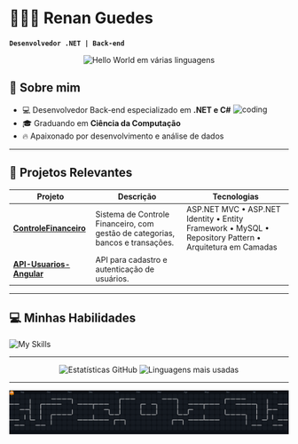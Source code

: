 # 👨🏽‍💻 Renan Guedes

**`Desenvolvedor .NET | Back-end`**

<p align="center">
  <img src="https://user-images.githubusercontent.com/74038190/226190894-18e959ba-d458-4a94-ac44-790190f2a947.gif" width="60%" alt="Hello World em várias linguagens" />
</p>

## 🧠 Sobre mim

<img align="right" alt="coding" src="https://user-images.githubusercontent.com/74038190/212749168-86d6c7ab-98da-409b-998f-c5b74721badd.gif" width="100"/>

- 💻 Desenvolvedor Back-end especializado em **.NET e C#**  
- 🎓 Graduando em **Ciência da Computação**  
- 🔥 Apaixonado por desenvolvimento e análise de dados

---

## 🚀 Projetos Relevantes

| Projeto | Descrição | Tecnologias |
|---------|-----------|-------------|
| **[ControleFinanceiro](https://github.com/Renan-Guedes/ControleFinanceiro)** | Sistema de Controle Financeiro, com gestão de categorias, bancos e transações. | ASP.NET MVC • ASP.NET Identity • Entity Framework • MySQL • Repository Pattern • Arquitetura em Camadas |
| **[API-Usuarios-Angular](https://github.com/Renan-Guedes/API-Usuarios-Angular)** | API para cadastro e autenticação de usuários. |  |

---

## 💻 Minhas Habilidades

![My Skills](https://go-skill-icons.vercel.app/api/icons?i=cs,dotnet,js,sqlserver,mysql,git,github,azure,pbi,excel,html,css,bootstrap,wordpress&titles=true)

---

<div align="center">
  <img src="https://github-readme-stats.vercel.app/api?username=Renan-Guedes&show_icons=true&include_all_commits=true&count_private=true&theme=merko&rank_icon=github&border_radius=10" height="150" alt="Estatísticas GitHub" />
  <img src="https://github-readme-stats.vercel.app/api/top-langs?username=Renan-Guedes&locale=pt-br&hide_title=false&layout=compact&card_width=320&langs_count=5&theme=merko&border_radius=10" height="150" alt="Linguagens mais usadas" />
</div>

---

<div align="center">
  <img src="https://raw.githubusercontent.com/Renan-Guedes/Renan-Guedes/output/github-contribution-grid.svg" alt="animation" />
</div>
